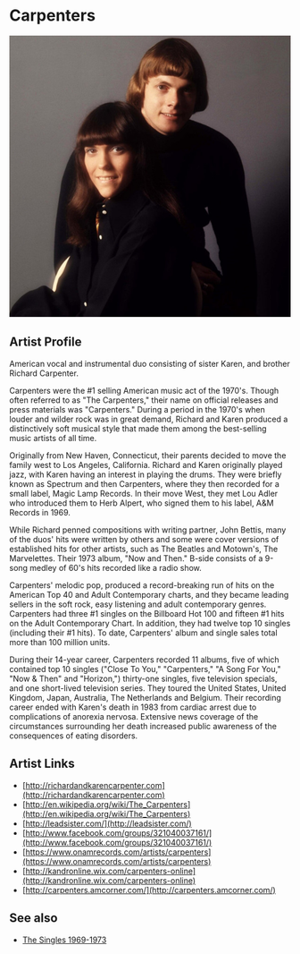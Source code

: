 # Carpenters

![](../../assets/artists/Carpenters.png)

## Artist Profile

American vocal and instrumental duo consisting of sister Karen, and brother Richard Carpenter.

Carpenters were the #1 selling American music act of the 1970's. Though often referred to as "The Carpenters," their name on official releases and press materials was "Carpenters." During a period in the 1970's when louder and wilder rock was in great demand, Richard and Karen produced a distinctively soft musical style that made them among the best-selling music artists of all time.

Originally from New Haven, Connecticut, their parents decided to move the family west to Los Angeles, California. Richard and Karen originally played jazz, with Karen having an interest in playing the drums. They were briefly known as Spectrum and then Carpenters, where they then recorded for a small label, Magic Lamp Records. In their move West, they met Lou Adler who introduced them to Herb Alpert, who signed them to his label, A&amp;M Records in 1969.

While Richard penned compositions with writing partner, John Bettis, many of the duos' hits were written by others and some were cover versions of established hits for other artists, such as The Beatles and Motown's, The Marvelettes. Their 1973 album, "Now and Then." B-side consists of a 9-song medley of 60's hits recorded like a radio show.

Carpenters' melodic pop, produced a record-breaking run of hits on the American Top 40 and Adult Contemporary charts, and they became leading sellers in the soft rock, easy listening and adult contemporary genres. Carpenters had three #1 singles on the Billboard Hot 100 and fifteen #1 hits on the Adult Contemporary Chart. In addition, they had twelve top 10 singles (including their #1 hits). To date, Carpenters' album and single sales total more than 100 million units.

During their 14-year career, Carpenters recorded 11 albums, five of which contained top 10 singles ("Close To You," "Carpenters," "A Song For You," "Now &amp; Then" and "Horizon,") thirty-one singles, five television specials, and one short-lived television series. They toured the United States, United Kingdom, Japan, Australia, The Netherlands and Belgium. Their recording career ended with Karen's death in 1983 from cardiac arrest due to complications of anorexia nervosa. Extensive news coverage of the circumstances surrounding her death increased public awareness of the consequences of eating disorders. 

## Artist Links

- [http://richardandkarencarpenter.com](http://richardandkarencarpenter.com)
- [http://en.wikipedia.org/wiki/The_Carpenters](http://en.wikipedia.org/wiki/The_Carpenters)
- [http://leadsister.com/](http://leadsister.com/)
- [http://www.facebook.com/groups/321040037161/](http://www.facebook.com/groups/321040037161/)
- [https://www.onamrecords.com/artists/carpenters](https://www.onamrecords.com/artists/carpenters)
- [http://kandronline.wix.com/carpenters-online](http://kandronline.wix.com/carpenters-online)
- [http://carpenters.amcorner.com/](http://carpenters.amcorner.com/)


## See also

- [The Singles 1969-1973](The_Singles_1969-1973.md)
